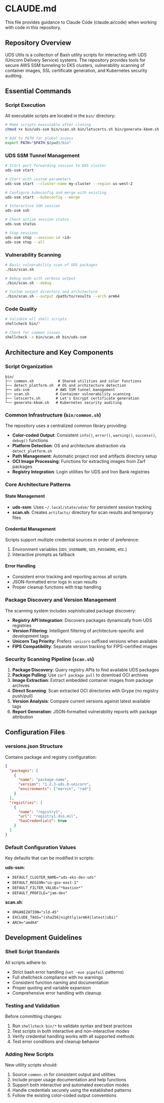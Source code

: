 # CLAUDE.md

This file provides guidance to Claude Code (claude.ai/code) when working with code in this repository.

## Repository Overview

UDS Utils is a collection of Bash utility scripts for interacting with UDS (Unicorn Delivery Service) systems. The repository provides tools for secure AWS SSM tunneling to EKS clusters, vulnerability scanning of container images, SSL certificate generation, and Kubernetes security auditing.

## Essential Commands

### Script Execution

All executable scripts are located in the `bin/` directory:

```bash
# Make scripts executable after cloning
chmod +x bin/uds-ssm bin/scan.sh bin/letscerts.sh bin/generate-kbom.sh

# Add to PATH for global access
export PATH="$PATH:$(pwd)/bin"
```

### UDS SSM Tunnel Management

```bash
# Start port forwarding session to EKS cluster
uds-ssm start

# Start with custom parameters
uds-ssm start --cluster-name my-cluster --region us-west-2

# Configure kubeconfig and merge with existing
uds-ssm start --kubeconfig --merge

# Interactive SSH session
uds-ssm ssh

# Check active session status
uds-ssm status

# Stop sessions
uds-ssm stop --session-id <id>
uds-ssm stop --all
```

### Vulnerability Scanning

```bash
# Basic vulnerability scan of UDS packages
./bin/scan.sh

# Debug mode with verbose output
./bin/scan.sh --debug

# Custom output directory and architecture
./bin/scan.sh --output /path/to/results --arch arm64
```

### Code Quality

```bash
# Validate all shell scripts
shellcheck bin/*

# Check for common issues
shellcheck -x bin/scan.sh bin/uds-ssm
```

## Architecture and Key Components

### Script Organization

```
bin/
├── common.sh           # Shared utilities and color functions
├── detect_platform.sh  # OS and architecture detection
├── uds-ssm            # AWS SSM tunnel management
├── scan.sh            # Container vulnerability scanning
├── letscerts.sh       # Let's Encrypt certificate generation
└── generate-kbom.sh   # Kubernetes security auditing
```

### Common Infrastructure (`bin/common.sh`)

The repository uses a centralized common library providing:

- **Color-coded Output**: Consistent `info()`, `error()`, `warning()`, `success()`, `debug()` functions
- **Platform Detection**: OS and architecture abstraction via `detect_platform.sh`
- **Path Management**: Automatic project root and artifacts directory setup
- **OCI Image Processing**: Functions for extracting images from Zarf packages
- **Registry Integration**: Login utilities for UDS and Iron Bank registries

### Core Architecture Patterns

#### State Management

- **uds-ssm**: Uses `~/.local/state/udsm/` for persistent session tracking
- **scan.sh**: Creates `artifacts/` directory for scan results and temporary files

#### Credential Management

Scripts support multiple credential sources in order of preference:

1. Environment variables (`UDS_USERNAME`, `UDS_PASSWORD`, etc.)
1. Interactive prompts as fallback

#### Error Handling

- Consistent error tracking and reporting across all scripts
- JSON-formatted error logs in scan results
- Proper cleanup functions with trap handling

### Package Discovery and Version Management

The scanning system includes sophisticated package discovery:

- **Registry API Integration**: Discovers packages dynamically from UDS registries
- **Version Filtering**: Intelligent filtering of architecture-specific and development tags
- **Unicorn Tag Priority**: Prefers `-unicorn` suffixed versions when available
- **FIPS Compatibility**: Separate version tracking for FIPS-certified images

### Security Scanning Pipeline (`scan.sh`)

1. **Package Discovery**: Query registry APIs to find available UDS packages
1. **Package Pulling**: Use `zarf package pull` to download OCI archives
1. **Image Extraction**: Extract embedded container images from package archives
1. **Direct Scanning**: Scan extracted OCI directories with Grype (no registry push/pull)
1. **Version Analysis**: Compare current versions against latest available tags
1. **Report Generation**: JSON-formatted vulnerability reports with package attribution

## Configuration Files

### versions.json Structure

Contains package and registry configuration:

```json
{
  "packages": [
    {
      "name": "package-name",
      "version": "1.2.3-uds.0-unicorn",
      "environments": ["marvin", "rad"]
    }
  ],
  "registries": [
    {
      "name": "registry1",
      "url": "registry1.dso.mil",
      "hasCredentials": true
    }
  ]
}
```

### Default Configuration Values

Key defaults that can be modified in scripts:

**uds-ssm**:

- `DEFAULT_CLUSTER_NAME="uds-eks-dev-uds"`
- `DEFAULT_REGION="us-gov-east-1"`
- `DEFAULT_FILTER_VALUE="*bastion*"`
- `DEFAULT_PROFILE="jam-dev"`

**scan.sh**:

- `ORGANIZATION="sld-45"`
- `EXCLUDE_TAGS="(sha256|nightly|arm64|latest|ubi)"`
- `ARCH="amd64"`

## Development Guidelines

### Shell Script Standards

All scripts adhere to:

- Strict bash error handling (`set -euo pipefail` patterns)
- Full shellcheck compliance with no warnings
- Consistent function naming and documentation
- Proper quoting and variable expansion
- Comprehensive error handling with cleanup

### Testing and Validation

Before committing changes:

1. Run `shellcheck bin/*` to validate syntax and best practices
1. Test scripts in both interactive and non-interactive modes
1. Verify credential handling works with all supported methods
1. Test error conditions and cleanup behavior

### Adding New Scripts

New utility scripts should:

1. Source `common.sh` for consistent output and utilities
1. Include proper usage documentation and help functions
1. Support both interactive and automated execution modes
1. Handle credentials securely using the established patterns
1. Follow the existing color-coded output conventions
